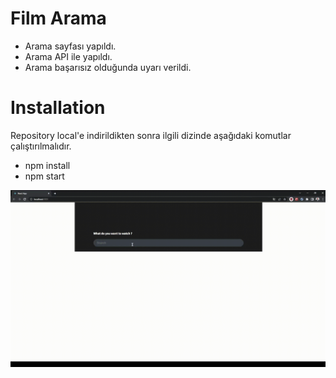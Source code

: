 # Film Arama

- Arama sayfası yapıldı.
- Arama API ile yapıldı.
- Arama başarısız olduğunda uyarı verildi.

# Installation
Repository local'e indirildikten sonra ilgili dizinde aşağıdaki komutlar çalıştırılmalıdır.
- npm install
- npm start

![Alt Text](/overview.gif)
